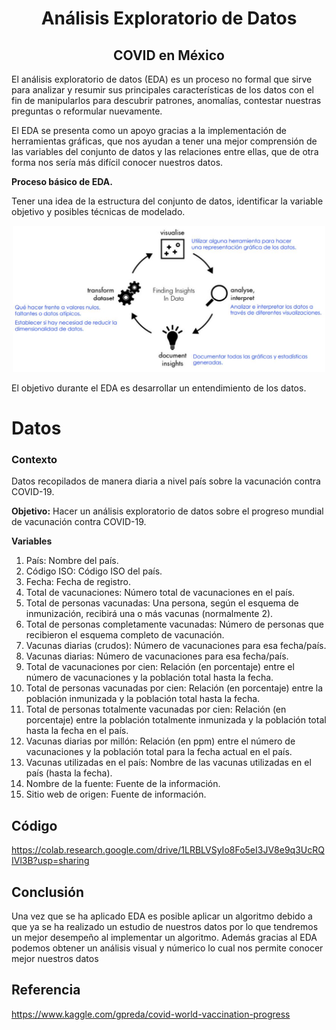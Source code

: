 <h1 align="center"> Análisis Exploratorio de Datos </h1>
<h2 align="center"> COVID en México </h2>
El análisis exploratorio de datos (EDA) es un proceso no formal que sirve para analizar y
resumir sus principales características de los datos con el fin de manipularlos para descubrir
patrones, anomalías, contestar nuestras preguntas o reformular nuevamente.

El EDA se presenta como un apoyo gracias a la implementación de herramientas gráficas,
que nos ayudan a tener una mejor comprensión de las variables del conjunto de datos y las
relaciones entre ellas, que de otra forma nos sería más difícil conocer nuestros datos.

**Proceso básico de EDA.**

Tener una idea de la estructura del conjunto de datos, identificar la variable objetivo y posibles
técnicas de modelado.
<p align='center'>
  <a href="https://github.com/LuisJavierFI/EDA"><img src = "ProcesoEDA.JPG"  width = 500> </a>
</p>
El objetivo durante el EDA es desarrollar un entendimiento de los datos.

# Datos

### **Contexto**

Datos recopilados de manera diaria a nivel país sobre la vacunación contra COVID-19.

**Objetivo:** Hacer un análisis exploratorio de datos sobre el progreso mundial de vacunación contra COVID-19.

**Variables**

1. País: Nombre del país.
2. Código ISO: Código ISO del país.
3. Fecha: Fecha de registro.
4. Total de vacunaciones: Número total de vacunaciones en el país.
5. Total de personas vacunadas: Una persona, según el esquema de inmunización, recibirá una o más vacunas (normalmente 2).
6. Total de personas completamente vacunadas: Número de personas que recibieron el esquema completo de vacunación.
7. Vacunas diarias (crudos): Número de vacunaciones para esa fecha/país.
8. Vacunas diarias: Número de vacunaciones para esa fecha/país.
9. Total de vacunaciones por cien: Relación (en porcentaje) entre el número de vacunaciones y la población total hasta la fecha.
10. Total de personas vacunadas por cien: Relación (en porcentaje) entre la población inmunizada y la población total hasta la fecha.
11. Total de personas totalmente vacunadas por cien: Relación (en porcentaje) entre la población totalmente inmunizada y la población total hasta la fecha en el país.
13. Vacunas diarias por millón: Relación (en ppm) entre el número de vacunaciones y la población total para la fecha actual en el país.
14. Vacunas utilizadas en el país: Nombre de las vacunas utilizadas en el país (hasta la fecha).
15. Nombre de la fuente: Fuente de la información.
16. Sitio web de origen: Fuente de información.
## Código
https://colab.research.google.com/drive/1LRBLVSyIo8Fo5eI3JV8e9q3UcRQIVl3B?usp=sharing
## Conclusión 

Una vez que se ha aplicado EDA es posible aplicar un algoritmo debido a que ya se ha realizado un estudio de nuestros datos por lo que tendremos un mejor desempeño al implementar un algoritmo. Además gracias al EDA podemos obtener un análisis visual y númerico lo cual nos permite conocer mejor nuestros datos  

## Referencia
https://www.kaggle.com/gpreda/covid-world-vaccination-progress
